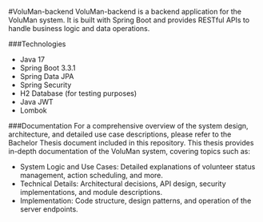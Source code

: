 #VoluMan-backend
VoluMan-backend is a backend application for the VoluMan system. It is built with Spring Boot and provides RESTful APIs to handle business logic and data operations.

###Technologies
- Java 17
- Spring Boot 3.3.1
- Spring Data JPA
- Spring Security
- H2 Database (for testing purposes)
- Java JWT
- Lombok

###Documentation
For a comprehensive overview of the system design, architecture, and detailed use case descriptions, please refer to the Bachelor Thesis document included in this repository. This thesis provides in-depth documentation of the VoluMan system, covering topics such as:
- System Logic and Use Cases: Detailed explanations of volunteer status management, action scheduling, and more.
- Technical Details: Architectural decisions, API design, security implementations, and module descriptions.
- Implementation: Code structure, design patterns, and operation of the server endpoints.
